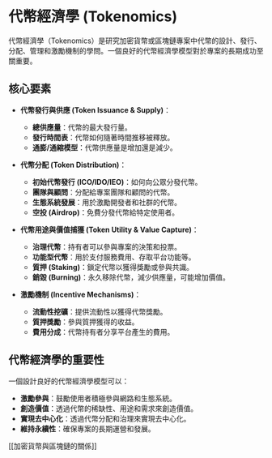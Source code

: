 # 代幣經濟學 (Tokenomics)

代幣經濟學（Tokenomics）是研究加密貨幣或區塊鏈專案中代幣的設計、發行、分配、管理和激勵機制的學問。一個良好的代幣經濟學模型對於專案的長期成功至關重要。

## 核心要素

*   **代幣發行與供應 (Token Issuance & Supply)**：
    *   **總供應量**：代幣的最大發行量。
    *   **發行時間表**：代幣如何隨著時間推移被釋放。
    *   **通膨/通縮模型**：代幣供應量是增加還是減少。

*   **代幣分配 (Token Distribution)**：
    *   **初始代幣發行 (ICO/IDO/IEO)**：如何向公眾分發代幣。
    *   **團隊與顧問**：分配給專案團隊和顧問的代幣。
    *   **生態系統發展**：用於激勵開發者和社群的代幣。
    *   **空投 (Airdrop)**：免費分發代幣給特定使用者。

*   **代幣用途與價值捕獲 (Token Utility & Value Capture)**：
    *   **治理代幣**：持有者可以參與專案的決策和投票。
    *   **功能型代幣**：用於支付服務費用、存取平台功能等。
    *   **質押 (Staking)**：鎖定代幣以獲得獎勵或參與共識。
    *   **銷毀 (Burning)**：永久移除代幣，減少供應量，可能增加價值。

*   **激勵機制 (Incentive Mechanisms)**：
    *   **流動性挖礦**：提供流動性以獲得代幣獎勵。
    *   **質押獎勵**：參與質押獲得的收益。
    *   **費用分成**：代幣持有者分享平台產生的費用。

## 代幣經濟學的重要性

一個設計良好的代幣經濟學模型可以：

*   **激勵參與**：鼓勵使用者積極參與網路和生態系統。
*   **創造價值**：透過代幣的稀缺性、用途和需求來創造價值。
*   **實現去中心化**：透過代幣分配和治理來實現去中心化。
*   **維持永續性**：確保專案的長期運營和發展。

[[加密貨幣與區塊鏈的關係]]
